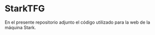 # StarkTFG
En el presente repositorio adjunto el código utilizado para la web de la máquina Stark. 
